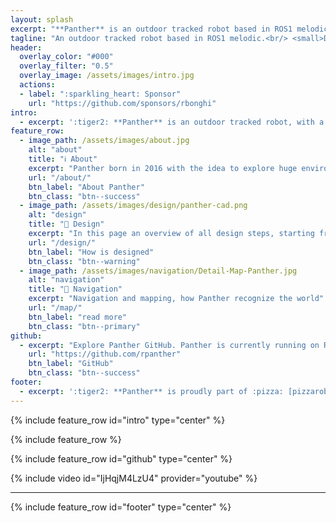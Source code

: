 ```yaml
---
layout: splash
excerpt: "**Panther** is an outdoor tracked robot based in ROS1 melodic. <small>Designed & made by [Raffaello Bonghi](https://rnext.it)</small>"
tagline: "An outdoor tracked robot based in ROS1 melodic.<br/> <small>Designed & made by [Raffaello Bonghi](https://rnext.it)</small>"
header:
  overlay_color: "#000"
  overlay_filter: "0.5"
  overlay_image: /assets/images/intro.jpg
  actions:
  - label: ":sparkling_heart: Sponsor"
    url: "https://github.com/sponsors/rbonghi"
intro: 
  - excerpt: ':tiger2: **Panther** is an outdoor tracked robot, with a [ZED2](https://www.stereolabs.com/zed-2/) stereocamera and an NVIDIA Jetson [AGX Xavier](https://developer.nvidia.com/embedded/jetson-agx-xavier-developer-kit), this robot can interact with all objects around it.'
feature_row:
  - image_path: /assets/images/about.jpg
    alt: "about"
    title: "ℹ️ About"
    excerpt: "Panther born in 2016 with the idea to explore huge environments outdoor"
    url: "/about/"
    btn_label: "About Panther"
    btn_class: "btn--success"
  - image_path: /assets/images/design/panther-cad.png
    alt: "design"
    title: "📐 Design"
    excerpt: "In this page an overview of all design steps, starting from the track to the frame"
    url: "/design/"
    btn_label: "How is designed"
    btn_class: "btn--warning"
  - image_path: /assets/images/navigation/Detail-Map-Panther.jpg
    alt: "navigation"
    title: "📍 Navigation"
    excerpt: "Navigation and mapping, how Panther recognize the world"
    url: "/map/"
    btn_label: "read more"
    btn_class: "btn--primary"
github:
  - excerpt: "Explore Panther GitHub. Panther is currently running on ROS melodic"
    url: "https://github.com/rpanther"
    btn_label: "GitHub"
    btn_class: "btn--success"
footer: 
  - excerpt: ':tiger2: **Panther** is proudly part of :pizza: [pizzarobotics](https://pizzarobotics.org) community'
---
```


{% include feature_row id="intro" type="center" %}

{% include feature_row %}

{% include feature_row id="github" type="center" %}

{% include video id="IjHqjM4LzU4" provider="youtube" %}

----------

{% include feature_row id="footer" type="center" %}
